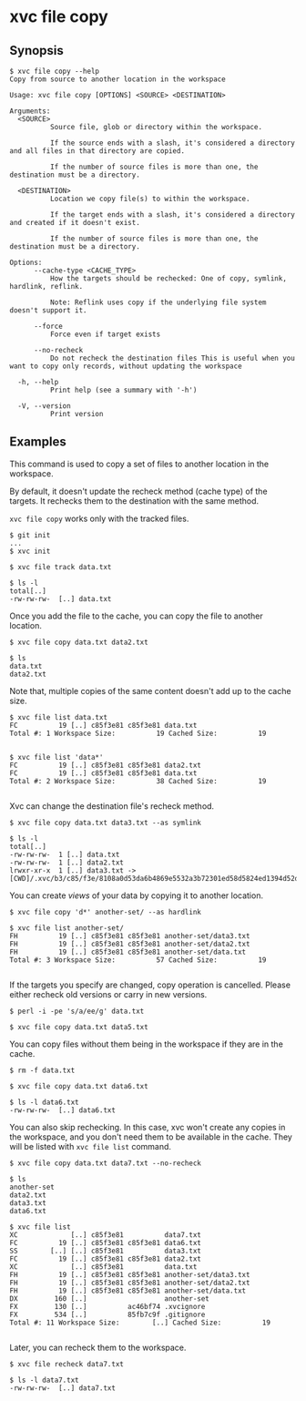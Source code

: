 # xvc file copy

## Synopsis

```console
$ xvc file copy --help
Copy from source to another location in the workspace

Usage: xvc file copy [OPTIONS] <SOURCE> <DESTINATION>

Arguments:
  <SOURCE>
          Source file, glob or directory within the workspace.

          If the source ends with a slash, it's considered a directory and all files in that directory are copied.

          If the number of source files is more than one, the destination must be a directory.

  <DESTINATION>
          Location we copy file(s) to within the workspace.

          If the target ends with a slash, it's considered a directory and created if it doesn't exist.

          If the number of source files is more than one, the destination must be a directory.

Options:
      --cache-type <CACHE_TYPE>
          How the targets should be rechecked: One of copy, symlink, hardlink, reflink.

          Note: Reflink uses copy if the underlying file system doesn't support it.

      --force
          Force even if target exists

      --no-recheck
          Do not recheck the destination files This is useful when you want to copy only records, without updating the workspace

  -h, --help
          Print help (see a summary with '-h')

  -V, --version
          Print version

```

## Examples

This command is used to copy a set of files to another location in the workspace.

By default, it doesn't update the recheck method (cache type) of the targets.
It rechecks them to the destination with the same method.

`xvc file copy` works only with the tracked files.

```console
$ git init
...
$ xvc init

$ xvc file track data.txt

$ ls -l
total[..]
-rw-rw-rw-  [..] data.txt

```

Once you add the file to the cache, you can copy the file to another location.

```console
$ xvc file copy data.txt data2.txt

$ ls
data.txt
data2.txt

```

Note that, multiple copies of the same content doesn't add up to the cache size.

```console
$ xvc file list data.txt
FC          19 [..] c85f3e81 c85f3e81 data.txt
Total #: 1 Workspace Size:          19 Cached Size:          19


$ xvc file list 'data*'
FC          19 [..] c85f3e81 c85f3e81 data2.txt
FC          19 [..] c85f3e81 c85f3e81 data.txt
Total #: 2 Workspace Size:          38 Cached Size:          19


```

Xvc can change the destination file's recheck method.

```console
$ xvc file copy data.txt data3.txt --as symlink

$ ls -l
total[..]
-rw-rw-rw-  1 [..] data.txt
-rw-rw-rw-  1 [..] data2.txt
lrwxr-xr-x  1 [..] data3.txt -> [CWD]/.xvc/b3/c85/f3e/8108a0d53da6b4869e5532a3b72301ed58d5824ed1394d52dbcabe9496/0.txt

```

You can create _views_ of your data by copying it to another location.

```console
$ xvc file copy 'd*' another-set/ --as hardlink

$ xvc file list another-set/
FH          19 [..] c85f3e81 c85f3e81 another-set/data3.txt
FH          19 [..] c85f3e81 c85f3e81 another-set/data2.txt
FH          19 [..] c85f3e81 c85f3e81 another-set/data.txt
Total #: 3 Workspace Size:          57 Cached Size:          19


```

If the targets you specify are changed, copy operation is cancelled.
Please either recheck old versions or carry in new versions.

```console
$ perl -i -pe 's/a/ee/g' data.txt

$ xvc file copy data.txt data5.txt

```

You can copy files without them being in the workspace if they are in the cache.

```console
$ rm -f data.txt

$ xvc file copy data.txt data6.txt

$ ls -l data6.txt
-rw-rw-rw-  [..] data6.txt

```

You can also skip rechecking.
In this case, xvc won't create any copies in the workspace, and you don't need them to be available in the cache.
They will be listed with `xvc file list` command.

```console
$ xvc file copy data.txt data7.txt --no-recheck

$ ls
another-set
data2.txt
data3.txt
data6.txt

$ xvc file list
XC             [..] c85f3e81          data7.txt
FC          19 [..] c85f3e81 c85f3e81 data6.txt
SS        [..] [..] c85f3e81          data3.txt
FC          19 [..] c85f3e81 c85f3e81 data2.txt
XC             [..] c85f3e81          data.txt
FH          19 [..] c85f3e81 c85f3e81 another-set/data3.txt
FH          19 [..] c85f3e81 c85f3e81 another-set/data2.txt
FH          19 [..] c85f3e81 c85f3e81 another-set/data.txt
DX         160 [..]                   another-set
FX         130 [..]          ac46bf74 .xvcignore
FX         534 [..]          85fb7c9f .gitignore
Total #: 11 Workspace Size:        [..] Cached Size:          19


```

Later, you can recheck them to the workspace.

```console
$ xvc file recheck data7.txt

$ ls -l data7.txt
-rw-rw-rw-  [..] data7.txt

```
